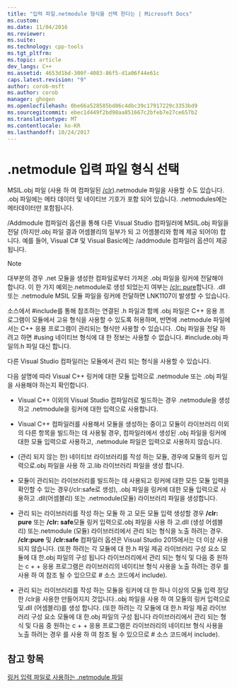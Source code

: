 ```yaml
---
title: "입력 파일.netmodule 형식을 선택 한다는 | Microsoft Docs"
ms.custom: 
ms.date: 11/04/2016
ms.reviewer: 
ms.suite: 
ms.technology: cpp-tools
ms.tgt_pltfrm: 
ms.topic: article
dev_langs: C++
ms.assetid: 4653d1bd-300f-4083-86f5-d1a06f44e61c
caps.latest.revision: "9"
author: corob-msft
ms.author: corob
manager: ghogen
ms.openlocfilehash: 0be66a528585bd86c4dbc39c17917229c3353bd9
ms.sourcegitcommit: ebec1d449f2bd98aa851667c2bfeb7e27ce657b2
ms.translationtype: MT
ms.contentlocale: ko-KR
ms.lasthandoff: 10/24/2017
---
```

# <a name="choosing-the-format-of-netmodule-input-files"></a>.netmodule 입력 파일 형식 선택
MSIL.obj 파일 (사용 하 여 컴파일된 [/clr](../../build/reference/clr-common-language-runtime-compilation.md)).netmodule 파일을 사용할 수도 있습니다.  .obj 파일에는 메타 데이터 및 네이티브 기호가 포함 되어 있습니다.  .netmodules에는 메타데이터만 포함됩니다.  
  
 /Addmodule 컴파일러 옵션을 통해 다른 Visual Studio 컴파일러에 MSIL.obj 파일을 전달 (하지만.obj 파일 결과 어셈블리의 일부가 되 고 어셈블리와 함께 제공 되어야) 합니다.  예를 들어, Visual C# 및 Visual Basic에는 /addmodule 컴파일러 옵션이 제공 됩니다.  
  
> [!NOTE]
>  대부분의 경우 .net 모듈을 생성한 컴파일로부터 가져온 .obj 파일을 링커에 전달해야 합니다.  이 한 가지 예외는.netmodule로 생성 되었는지 여부는 [/clr: pure](../../build/reference/clr-common-language-runtime-compilation.md)합니다.  .dll 또는 .netmodule MSIL 모듈 파일을 링커에 전달하면 LNK1107이 발생할 수 있습니다.  
  
 소스에서 #include를 통해 참조하는 연결된 .h 파일과 함께 .obj 파일은 C++ 응용 프로그램이 모듈에서 고유 형식을 사용할 수 있도록 허용하며, 반면에 .netmodule 파일에서는 C++ 응용 프로그램이 관리되는 형식만 사용할 수 있습니다.  .Obj 파일을 전달 하려고 하면 #using 네이티브 형식에 대 한 정보는 사용할 수 없습니다. #include.obj 파일의.h 파일 대신 합니다.  
  
 다른 Visual Studio 컴파일러는 모듈에서 관리 되는 형식을 사용할 수 있습니다.  
  
 다음 설명에 따라 Visual C++ 링커에 대한 모듈 입력으로 .netmodule 또는 .obj 파일을 사용해야 하는지 확인합니다.  
  
-   Visual C++ 이외의 Visual Studio 컴파일러로 빌드하는 경우 .netmodule을 생성하고 .netmodule을 링커에 대한 입력으로 사용합니다.  
  
-   Visual C++ 컴파일러를 사용해서 모듈을 생성하는 중이고 모듈이 라이브러리 이외의 다른 항목을 빌드하는 데 사용될 경우, 컴파일러에서 생성된 .obj 파일을 링커에 대한 모듈 입력으로 사용하고, .netmodule 파일은 입력으로 사용하지 않습니다.  
  
-   (관리 되지 않는 한) 네이티브 라이브러리를 작성 하는 모듈, 경우에 모듈의 링커 입력으로.obj 파일을 사용 하 고.lib 라이브러리 파일을 생성 합니다.  
  
-   모듈이 관리되는 라이브러리를 빌드하는 데 사용되고 링커에 대한 모든 모듈 입력을 확인할 수 있는 경우(/clr:safe로 생성), .obj 파일을 링커에 대한 모듈 입력으로 사용하고 .dll(어셈블리) 또는 .netmodule(모듈) 라이브러리 파일을 생성합니다.  
  
-   관리 되는 라이브러리를 작성 하는 모듈 하 고 모든 모듈 입력 생성할 경우 **/clr: pure** 또는 **/clr: safe**모듈 링커 입력으로.obj 파일을 사용 하 고.dll (생성 어셈블리) 또는.netmodule (모듈) 라이브러리에서 관리 되는 형식을 노출 하려는 경우. **/clr:pure** 및 **/clr:safe** 컴파일러 옵션은 Visual Studio 2015에서는 더 이상 사용되지 않습니다. (또한 하려는 각 모듈에 대 한.h 파일 제공 라이브러리 구성 요소 모듈에 대 한.obj 파일의 구성 됩니다 라이브러리에서 관리 되는 형식 및 다음 중 원하는 c + + 응용 프로그램은 라이브러리의 네이티브 형식 사용을 노출 하려는 경우 를 사용 하 여 참조 될 수 있으므로 # 소스 코드에서 include).  
  
-   관리 되는 라이브러리를 작성 하는 모듈을 링커에 대 한 하나 이상의 모듈 입력 정당한 /clr을 사용한 만들어지지 것입니다..obj 파일을 사용 하 여 모듈의 링커 입력으로 및.dll (어셈블리)를 생성 합니다.  (또한 하려는 각 모듈에 대 한.h 파일 제공 라이브러리 구성 요소 모듈에 대 한.obj 파일의 구성 됩니다 라이브러리에서 관리 되는 형식 및 다음 중 원하는 c + + 응용 프로그램은 라이브러리의 네이티브 형식 사용을 노출 하려는 경우 를 사용 하 여 참조 될 수 있으므로 # 소스 코드에서 include).  
  
## <a name="see-also"></a>참고 항목  
 [링커 입력 파일로 사용하는 .netmodule 파일](../../build/reference/netmodule-files-as-linker-input.md)